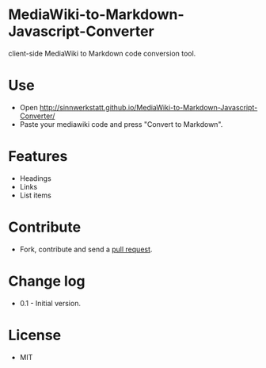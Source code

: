 MediaWiki-to-Markdown-Javascript-Converter
==========================================

client-side MediaWiki to Markdown code conversion tool.

# Use
* Open http://sinnwerkstatt.github.io/MediaWiki-to-Markdown-Javascript-Converter/
* Paste your mediawiki code and press "Convert to Markdown".

# Features
* Headings
* Links
* List items

# Contribute
* Fork, contribute and send a [pull request](https://help.github.com/articles/fork-a-repo).

# Change log
* 0.1 - Initial version.

# License
* MIT
